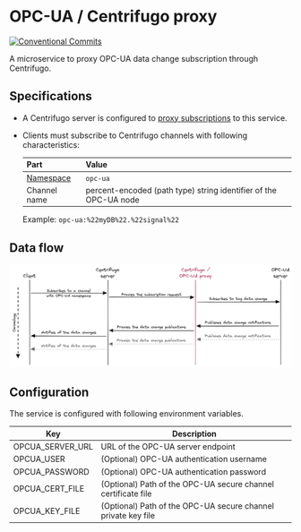 # OPC-UA / Centrifugo proxy

[![Conventional Commits](https://img.shields.io/badge/Conventional%20Commits-1.0.0-yellow.svg)](https://conventionalcommits.org)

A microservice to proxy OPC-UA data change subscription through Centrifugo.

## Specifications

[1]: https://centrifugal.dev/docs/server/proxy#subscribe-proxy
[2]: https://centrifugal.dev/docs/server/channels#channel-namespaces

* A Centrifugo server is configured to [proxy subscriptions][1] to this service.
* Clients must subscribe to Centrifugo channels with following characteristics:

  | Part           | Value                                                            |
  | -------------- | ---------------------------------------------------------------- |
  | [Namespace][2] | `opc-ua`                                                         |
  | Channel name   | percent-encoded (path type) string identifier of the OPC-UA node |

  Example: `opc‑ua:%22myDB%22.%22signal%22`

## Data flow

![Data flow](/assets/data_flow.png)

## Configuration

The service is configured with following environment variables.

| Key              | Description                                                   |
|------------------|---------------------------------------------------------------|
| OPCUA_SERVER_URL | URL of the OPC-UA server endpoint                             |
| OPCUA_USER       | (Optional) OPC-UA authentication username                     |
| OPCUA_PASSWORD   | (Optional) OPC-UA authentication password                     |
| OPCUA_CERT_FILE  | (Optional) Path of the OPC-UA secure channel certificate file |
| OPCUA_KEY_FILE   | (Optional) Path of the OPC-UA secure channel private key file |
